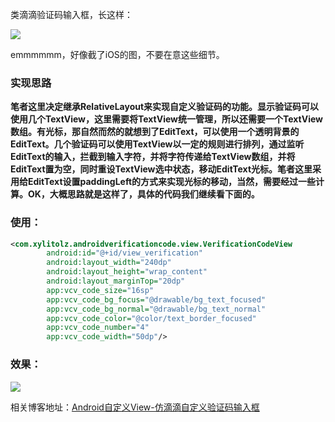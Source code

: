 类滴滴验证码输入框，长这样：

![](http://p6z0jdp7l.bkt.clouddn.com/view/didi_verification_screen_shoot.png)

emmmmmm，好像截了iOS的图，不要在意这些细节。

### 实现思路

**笔者这里决定继承RelativeLayout来实现自定义验证码的功能。显示验证码可以使用几个TextView，这里需要将TextView统一管理，所以还需要一个TextView数组。有光标，那自然而然的就想到了EditText，可以使用一个透明背景的EditText。几个验证码可以使用TextView以一定的规则进行排列，通过监听EditText的输入，拦截到输入字符，并将字符传递给TextView数组，并将EditText置为空，同时重设TextView选中状态，移动EditText光标。笔者这里采用给EditText设置paddingLeft的方式来实现光标的移动，当然，需要经过一些计算。OK，大概思路就是这样了，具体的代码我们继续看下面的。**

### 使用：

```xml
<com.xylitolz.androidverificationcode.view.VerificationCodeView
        android:id="@+id/view_verification"
		android:layout_width="240dp"
        android:layout_height="wrap_content"
        android:layout_marginTop="20dp"
        app:vcv_code_size="16sp"
        app:vcv_code_bg_focus="@drawable/bg_text_focused"
        app:vcv_code_bg_normal="@drawable/bg_text_normal"
        app:vcv_code_color="@color/text_border_focused"
        app:vcv_code_number="4"
        app:vcv_code_width="50dp"/>
```



### 效果：

![](http://p6z0jdp7l.bkt.clouddn.com/view/verification_code_activity.gif)



相关博客地址：[Android自定义View-仿滴滴自定义验证码输入框](http://www.riceeater.info/articles/Android/View/VerificationCodeView/) 